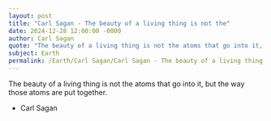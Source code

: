 ```yaml
---
layout: post
title: "Carl Sagan - The beauty of a living thing is not the"
date: 2024-12-28 12:00:00 -0000
author: Carl Sagan
quote: "The beauty of a living thing is not the atoms that go into it, but the way those atoms are put together."
subject: Earth
permalink: /Earth/Carl Sagan/Carl Sagan - The beauty of a living thing is not the
---
```


The beauty of a living thing is not the atoms that go into it, but the way those atoms are put together.

- Carl Sagan
